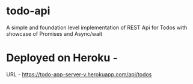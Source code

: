 # todo-api

A simple and foundation level implementation of REST Api for Todos with showcase of Promises and Async/wait 

# Deployed on Heroku -

URL - https://todo-app-server-v.herokuapp.com/api/todos
